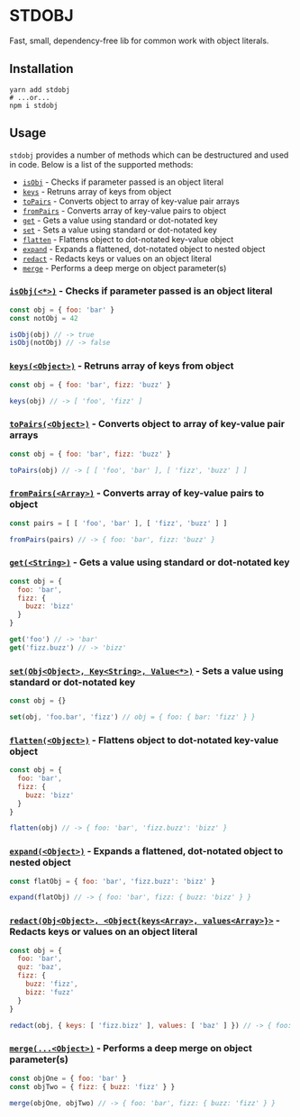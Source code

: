 # STDOBJ

Fast, small, dependency-free lib for common work with object literals.

## Installation

```
yarn add stdobj
# ...or...
npm i stdobj
```

## Usage

`stdobj` provides a number of methods which can be destructured and used
in code. Below is a list of the supported methods:

* [`isObj`](#isObj) - Checks if parameter passed is an object literal
* [`keys`](#keys) - Retruns array of keys from object
* [`toPairs`](#toPairs) - Converts object to array of key-value pair arrays
* [`fromPairs`](#fromPairs) - Converts array of key-value pairs to object
* [`get`](#get) - Gets a value using standard or dot-notated key
* [`set`](#set) - Sets a value using standard or dot-notated key
* [`flatten`](#flatten) - Flattens object to dot-notated key-value object
* [`expand`](#expand) - Expands a flattened, dot-notated object to nested object
* [`redact`](#redact) - Redacts keys or values on an object literal
* [`merge`](#merge) - Performs a deep merge on object parameter(s)

### [`isObj(<*>)`](#isObj) - Checks if parameter passed is an object literal

```javascript
const obj = { foo: 'bar' }
const notObj = 42

isObj(obj) // -> true
isObj(notObj) // -> false
```

### [`keys(<Object>)`](#keys) - Retruns array of keys from object

```javascript
const obj = { foo: 'bar', fizz: 'buzz' }

keys(obj) // -> [ 'foo', 'fizz' ]
```

### [`toPairs(<Object>)`](#toPairs) - Converts object to array of key-value pair arrays

```javascript
const obj = { foo: 'bar', fizz: 'buzz' }

toPairs(obj) // -> [ [ 'foo', 'bar' ], [ 'fizz', 'buzz' ] ]
```

### [`fromPairs(<Array>)`](#fromPairs) - Converts array of key-value pairs to object

```javascript
const pairs = [ [ 'foo', 'bar' ], [ 'fizz', 'buzz' ] ]

fromPairs(pairs) // -> { foo: 'bar', fizz: 'buzz' }
```

### [`get(<String>)`](#get) - Gets a value using standard or dot-notated key

```javascript
const obj = {
  foo: 'bar',
  fizz: {
    buzz: 'bizz'
  }
}

get('foo') // -> 'bar'
get('fizz.buzz') // -> 'bizz'
```

### [`set(Obj<Object>, Key<String>, Value<*>)`](#set) - Sets a value using standard or dot-notated key

```javascript
const obj = {}

set(obj, 'foo.bar', 'fizz') // obj = { foo: { bar: 'fizz' } }
```

### [`flatten(<Object>)`](#flatten) - Flattens object to dot-notated key-value object

```javascript
const obj = {
  foo: 'bar',
  fizz: {
    buzz: 'bizz'
  }
}

flatten(obj) // -> { foo: 'bar', 'fizz.buzz': 'bizz' }
```

### [`expand(<Object>)`](#expand) - Expands a flattened, dot-notated object to nested object

```javascript
const flatObj = { foo: 'bar', 'fizz.buzz': 'bizz' }

expand(flatObj) // -> { foo: 'bar', fizz: { buzz: 'bizz' } }
```

### [`redact(Obj<Object>, <Object{keys<Array>, values<Array>}>`](#redact) - Redacts keys or values on an object literal

```javascript
const obj = {
  foo: 'bar',
  quz: 'baz',
  fizz: {
    buzz: 'fizz',
    bizz: 'fuzz'
  }
}

redact(obj, { keys: [ 'fizz.bizz' ], values: [ 'baz' ] }) // -> { foo: 'bar', fizz: { buzz: 'fizz' } }
```

### [`merge(...<Object>)`](#merge) - Performs a deep merge on object parameter(s)

```javascript
const objOne = { foo: 'bar' }
const objTwo = { fizz: { buzz: 'fizz' } }

merge(objOne, objTwo) // -> { foo: 'bar', fizz: { buzz: 'fizz' } }
```